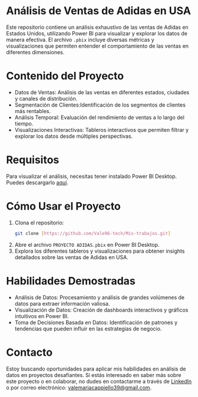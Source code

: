 # Análisis de Ventas de Adidas en USA

Este repositorio contiene un análisis exhaustivo de las ventas de Adidas en Estados Unidos, utilizando Power BI para visualizar y explorar los datos de manera efectiva.
El archivo `.pbix` incluye diversas métricas y visualizaciones que permiten entender el comportamiento de las ventas en diferentes dimensiones.

# Contenido del Proyecto

- Datos de Ventas: Análisis de las ventas en diferentes estados, ciudades y canales de distribución.
- Segmentación de Clientes:Identificación de los segmentos de clientes más rentables.
- Análisis Temporal: Evaluación del rendimiento de ventas a lo largo del tiempo.
- Visualizaciones Interactivas: Tableros interactivos que permiten filtrar y explorar los datos desde múltiples perspectivas.
  
# Requisitos

Para visualizar el análisis, necesitas tener instalado Power BI Desktop. Puedes descargarlo [aquí](https://powerbi.microsoft.com/desktop/).

# Cómo Usar el Proyecto

1. Clona el repositorio:
   ```bash
   git clone [https://github.com/Vale96-tech/Mis-trabajos.git]
   ```
2. Abre el archivo `PROYECTO ADIDAS.pbix` en Power BI Desktop.
3. Explora los diferentes tableros y visualizaciones para obtener insights detallados sobre las ventas de Adidas en USA.

# Habilidades Demostradas

- Análisis de Datos: Procesamiento y análisis de grandes volúmenes de datos para extraer información valiosa.
- Visualización de Datos: Creación de dashboards interactivos y gráficos intuitivos en Power BI.
- Toma de Decisiones Basada en Datos: Identificación de patrones y tendencias que pueden influir en las estrategias de negocio.

# Contacto

Estoy buscando oportunidades para aplicar mis habilidades en análisis de datos en proyectos desafiantes.
Si estás interesado en saber más sobre este proyecto o en colaborar, no dudes en contactarme a través de [LinkedIn]([(https://www.linkedin.com/in/valentina-maria-cappiello-819b5b237/)]) 
o por correo electrónico: valemariacappiello39@gmail.com.

